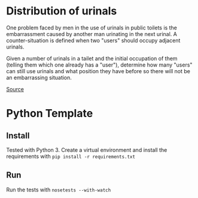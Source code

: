 # Distribution of urinals

One problem faced by men in the use of urinals in public toilets is the embarrassment caused by another man urinating in the next urinal. A counter-situation is defined when two "users" should occupy adjacent urinals.

Given a number of urinals in a tailet and the initial occupation of them (telling them which one already has a "user"), determine how many "users" can still use urinals and what position they have before so there will not be an embarrassing situation.

[Source](http://dojopuzzles.com/problemas/exibe/distribuicao-de-mictorios/)

# Python Template

## Install
Tested with Python 3.
Create a virtual environment and install the requirements with `pip install -r requirements.txt`

## Run
Run the tests with `nosetests --with-watch`
